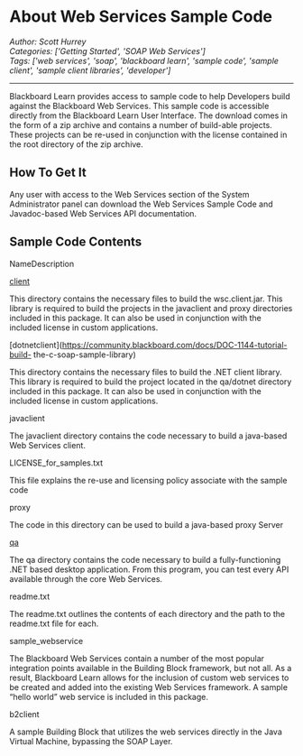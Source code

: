 # About Web Services Sample Code
*Author: Scott Hurrey*  
*Categories: ['Getting Started', 'SOAP Web Services']*  
*Tags: ['web services', 'soap', 'blackboard learn', 'sample code', 'sample client', 'sample client libraries', 'developer']*  
<hr />
Blackboard Learn provides access to sample code to help Developers build
against the Blackboard Web Services. This sample code is accessible directly
from the Blackboard Learn User Interface. The download comes in the form of a
zip archive and contains a number of build-able projects. These projects can
be re-used in conjunction with the license contained in the root directory of
the zip archive.

## How To Get It

Any user with access to the Web Services section of the System Administrator
panel can download the Web Services Sample Code and Javadoc-based Web Services
API documentation.

## Sample Code Contents

NameDescription

[client](https://community.blackboard.com/docs/DOC-1314)

This directory contains the necessary files to build the wsc.client.jar. This
library is required to build the projects in the javaclient and proxy
directories included in this package. It can also be used in conjunction with
the included license in custom applications.

[dotnetclient](https://community.blackboard.com/docs/DOC-1144-tutorial-build-
the-c-soap-sample-library)

This directory contains the necessary files to build the .NET client library.
This library is required to build the project located in the qa/dotnet
directory included in this package. It can also be used in conjunction with
the included license in custom applications.

javaclient

The javaclient directory contains the code necessary to build a java-based Web
Services client.

LICENSE_for_samples.txt

This file explains the re-use and licensing policy associate with the sample
code

proxy

The code in this directory can be used to build a java-based proxy Server

[qa](https://community.blackboard.com/docs/DOC-1145)

The qa directory contains the code necessary to build a fully-functioning .NET
based desktop application. From this program, you can test every API available
through the core Web Services.

readme.txt

The readme.txt outlines the contents of each directory and the path to the
readme.txt file for each.

sample_webservice

The Blackboard Web Services contain a number of the most popular integration
points available in the Building Block framework, but not all. As a result,
Blackboard Learn allows for the inclusion of custom web services to be created
and added into the existing Web Services framework. A sample “hello world” web
service is included in this package.

b2client

A sample Building Block that utilizes the web services directly in the Java
Virtual Machine, bypassing the SOAP Layer.

